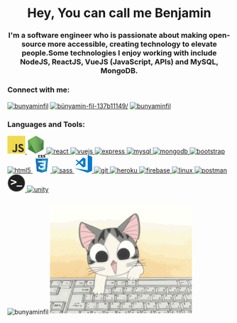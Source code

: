 <h1 align="center">Hey, You can call me Benjamin</h1>
<h3 align="center">I'm a software engineer who is passionate about making open-source more accessible, creating
    technology to elevate people.Some technologies I enjoy working with include NodeJS, ReactJS, VueJS (JavaScript,
    APIs) and MySQL, MongoDB.</h3>

<h3 align="left">Connect with me:</h3>
<p align="left">
    <a href="https://twitter.com/bunyaminfil" target="blank"><img align="center"
            src="https://cdn.jsdelivr.net/npm/simple-icons@3.0.1/icons/twitter.svg" alt="bunyaminfil" height="30"
            width="40" /></a>
    <a href="https://linkedin.com/in/bünyamin-fil-137b11149/" target="blank"><img align="center"
            src="https://cdn.jsdelivr.net/npm/simple-icons@3.0.1/icons/linkedin.svg" alt="bünyamin-fil-137b11149/"
            height="30" width="40" /></a>
    <a href="https://instagram.com/bunyaminfil" target="blank"><img align="center"
            src="https://cdn.jsdelivr.net/npm/simple-icons@3.0.1/icons/instagram.svg" alt="bunyaminfil" height="30"
            width="40" /></a>
</p>

<h3 align="left">Languages and Tools:</h3>
<p align="left"> <a href="https://www.javascript.com/" target="_blank"> <img
            src="https://raw.githubusercontent.com/github/explore/80688e429a7d4ef2fca1e82350fe8e3517d3494d/topics/javascript/javascript.png"
            alt="javascript" width="40" height="40" /> </a> <a href="https://nodejs.org" target="_blank"> <img
            src="https://raw.githubusercontent.com/github/explore/80688e429a7d4ef2fca1e82350fe8e3517d3494d/topics/nodejs/nodejs.png"
            alt="nodejs" width="40" height="40" /> </a> <a href="https://reactjs.org/" target="_blank"> <img
            src="https://www.vectorlogo.zone/logos/reactjs/reactjs-icon.svg" alt="react" width="40" height="40" /> </a>
    <a href="https://vuejs.org/" target="_blank"> <img src="https://www.vectorlogo.zone/logos/vuejs/vuejs-icon.svg"
            alt="vuejs" width="40" height="40" /> </a> <a href="https://expressjs.com" target="_blank"> <img
            src="https://www.vectorlogo.zone/logos/expressjs/expressjs-icon.svg" alt="express" width="40" height="40" />
    </a> <a href="https://www.mysql.com/" target="_blank"> <img
            src="https://www.vectorlogo.zone/logos/mysql/mysql-icon.svg" alt="mysql" width="40" height="40" /> </a> <a
        href="https://www.mongodb.com/" target="_blank"> <img
            src="https://www.vectorlogo.zone/logos/mongodb/mongodb-icon.svg" alt="mongodb" width="40" height="40" />
    </a> <a href="https://getbootstrap.com" target="_blank"> <img
            src="https://www.vectorlogo.zone/logos/getbootstrap/getbootstrap-icon.svg" alt="bootstrap" width="40"
            height="40" /> </a> <a href="https://www.w3schools.com/html/" l/" target="_blank"> <img
            src="https://www.vectorlogo.zone/logos/w3_html5/w3_html5-icon.svg" alt="html5" width="40" height="40" />
    </a> <a href="https://www.w3schools.com/css/" target="_blank"> <img
            src="https://raw.githubusercontent.com/github/explore/80688e429a7d4ef2fca1e82350fe8e3517d3494d/topics/css/css.png"
            alt="css3" width="40" height="40" /> </a> <a href="https://sass-lang.com" target="_blank"> <img
            src="https://www.vectorlogo.zone/logos/sass-lang/sass-lang-icon.svg" alt="sass" width="40" height="40" />
    </a> <a href="https://code.visualstudio.com/" target="_blank"> <img
            src="https://raw.githubusercontent.com/github/explore/80688e429a7d4ef2fca1e82350fe8e3517d3494d/topics/visual-studio-code/visual-studio-code.png"
            alt="vscode" width="40" height="40" /> </a><a href="https://git-scm.com/" target="_blank"> <img
            src="https://www.vectorlogo.zone/logos/git-scm/git-scm-icon.svg" alt="git" width="40" height="40" /> </a> <a
        href="https://heroku.com" target="_blank"> <img src="https://www.vectorlogo.zone/logos/heroku/heroku-icon.svg"
            alt="heroku" width="40" height="40" /> </a> <a href="https://firebase.google.com/" target="_blank"> <img
            src="https://www.vectorlogo.zone/logos/firebase/firebase-icon.svg" alt="firebase" width="40" height="40" />
    </a> <a href="https://www.linux.org/" target="_blank"> <img
            src="https://www.vectorlogo.zone/logos/linux/linux-icon.svg" alt="linux" width="40" height="40" /> </a> <a
        href="https://postman.com" target="_blank"> <img
            src="https://www.vectorlogo.zone/logos/getpostman/getpostman-icon.svg" alt="postman" width="40"
            height="40" /> </a> <a href="#" target="_blank"> <img
            src="https://raw.githubusercontent.com/github/explore/80688e429a7d4ef2fca1e82350fe8e3517d3494d/topics/terminal/terminal.png"
            alt="postman" width="40" height="40" /> </a> <a href="https://unity.com/" target="_blank"> <img
            src="https://www.vectorlogo.zone/logos/unity3d/unity3d-icon.svg" alt="unity" width="40" height="40" /> </a>
</p><br>

<div align="left">
    <img align="center" src="https://github-readme-stats.vercel.app/api/top-langs?username=bunyaminfil&show_icons=true&theme=radical&locale=en&layout=compact"              alt="bunyaminfil" />
    <img alt="bunyaminfil" src="assets/cat.gif"> </img>
</div>
